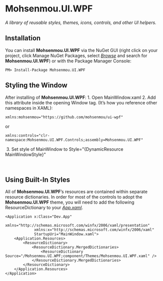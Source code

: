 # Mohsenmou.UI.WPF
*A library of reusable styles, themes, icons, controls, and other UI helpers.*

## Installation

You can install **Mohsenmou.UI.WPF** via the NuGet GUI (right click on your project, click Manage NuGet Packages, select <u>*Browse*</u> and search for **Mohsenmou.UI.WPF**) or with the Package Manager Console:

```
PM> Install-Package Mohsenmou.UI.WPF
```



## Styling the Window

After installing of **Mohsenmou.UI.WPF**:
	1. Open MainWindow.xaml
	2. Add this attribute inside the opening Window tag. (It’s how you reference other namespaces in XAML):   

   ```xaml
   xmlns:mohsenmou="https://github.com/mohsenmou/ui-wpf"
   ```

   or

   ```xaml
   xmlns:controls="clr-namespace:Mohsenmou.UI.WPF.Controls;assembly=Mohsenmou.UI.WPF"
   ```


​	   	3. Set style of MainWindow to Style="{DynamicResource MainWindowStyle}"


​	   

## Using Built-In Styles

All of **Mohsenmou.UI.WPF**’s resources are contained within separate resource dictionaries. In order for most of the controls to adopt the **Mohsenmou.UI.WPF** theme, you will need to add the following ResourceDictionary to your <u>*App.xaml*</u>.

```xaml	
<Application x:Class="Dev.App"
             xmlns="http://schemas.microsoft.com/winfx/2006/xaml/presentation"
             xmlns:x="http://schemas.microsoft.com/winfx/2006/xaml"
             StartupUri="MainWindow.xaml">
    <Application.Resources>
        <ResourceDictionary>
            <ResourceDictionary.MergedDictionaries>
                <ResourceDictionary Source="/Mohsenmou.UI.WPF;component/Themes/Mohsenmou.UI.WPF.xaml" />
            </ResourceDictionary.MergedDictionaries>
        </ResourceDictionary>
    </Application.Resources>
</Application>
```